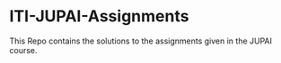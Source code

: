 # ITI-JUPAI-Assignments
This Repo contains the solutions to the assignments given in the JUPAI course.
